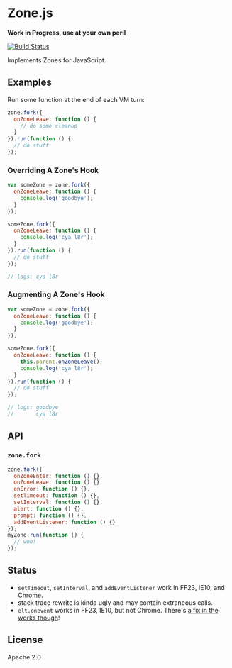 # Zone.js

**Work in Progress, use at your own peril**

[![Build Status](https://travis-ci.org/btford/zone.js.png)](https://travis-ci.org/btford/zone.js)

Implements Zones for JavaScript.


## Examples

Run some function at the end of each VM turn:

```javascript
zone.fork({
  onZoneLeave: function () {
    // do some cleanup
  }
}).run(function () {
  // do stuff
});
```

### Overriding A Zone's Hook

```javascript
var someZone = zone.fork({
  onZoneLeave: function () {
    console.log('goodbye');
  }
});

someZone.fork({
  onZoneLeave: function () {
    console.log('cya l8r');
  }
}).run(function () {
  // do stuff
});

// logs: cya l8r
```

### Augmenting A Zone's Hook

```javascript
var someZone = zone.fork({
  onZoneLeave: function () {
    console.log('goodbye');
  }
});

someZone.fork({
  onZoneLeave: function () {
    this.parent.onZoneLeave();
    console.log('cya l8r');
  }
}).run(function () {
  // do stuff
});

// logs: goodbye
//       cya l8r
```

## API

### `zone.fork`

```javascript
zone.fork({
  onZoneEnter: function () {},
  onZoneLeave: function () {},
  onError: function () {},
  setTimeout: function () {},
  setInterval: function () {},
  alert: function () {},
  prompt: function () {},
  addEventListener: function () {}
});
myZone.run(function () {
  // woo!
});
```


## Status

* `setTimeout`, `setInterval`, and `addEventListener` work in FF23, IE10, and Chrome.
* stack trace rewrite is kinda ugly and may contain extraneous calls.
* `elt.onevent` works in FF23, IE10, but not Chrome. There's [a fix in the works though](https://code.google.com/p/chromium/issues/detail?id=43394)!


## License
Apache 2.0
